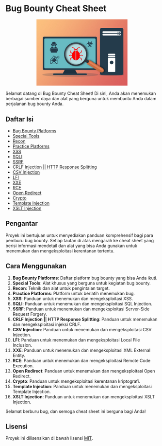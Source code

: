 # Bug Bounty Cheat Sheet

<p align="center">
  <img src="https://github.com/Yoga913/CheeatSheet-BugBounty/blob/main/bonuty.jpg" alt="Deskripsi Gambar" width="300">
</p>

Selamat datang di Bug Bounty Cheat Sheet! Di sini, Anda akan menemukan berbagai sumber daya dan alat yang berguna untuk membantu Anda dalam perjalanan bug bounty Anda.

## Daftar Isi

- [Bug Bounty Platforms](cheatsheets/bugbountyplatforms.md)
- [Special Tools](cheatsheets/special-tools.md)
- [Recon](cheatsheets/recon.md)
- [Practice Platforms](cheatsheets/practice-platforms.md)
- [XSS](cheatsheets/xss.md)
- [SQLI](cheatsheets/sqli.md)
- [SSRF](cheatsheets/ssrf.md)
- [CRLF Injection || HTTP Response Splitting](cheatsheets/crlf.md)
- [CSV Injection](cheatsheets/csv-injection.md)
- [LFI](cheatsheets/lfi.md)
- [XXE](cheatsheets/xxe.md)
- [RCE](cheatsheets/rce.md)
- [Open Redirect](cheatsheets/open-redirect.md)
- [Crypto](cheatsheets/crypto.md)
- [Template Injection](cheatsheets/template-injection.md)
- [XSLT Injection](cheatsheets/xslt.md)

## Pengantar

Proyek ini bertujuan untuk menyediakan panduan komprehensif bagi para pemburu bug bounty. Setiap tautan di atas mengarah ke cheat sheet yang berisi informasi mendetail dan alat yang bisa Anda gunakan untuk menemukan dan mengeksploitasi kerentanan tertentu.

## Cara Menggunakan

1. **Bug Bounty Platforms**: Daftar platform bug bounty yang bisa Anda ikuti.
2. **Special Tools**: Alat khusus yang berguna untuk kegiatan bug bounty.
3. **Recon**: Teknik dan alat untuk pengintaian target.
4. **Practice Platforms**: Platform untuk berlatih menemukan bug.
5. **XSS**: Panduan untuk menemukan dan mengeksploitasi XSS.
6. **SQLI**: Panduan untuk menemukan dan mengeksploitasi SQL Injection.
7. **SSRF**: Panduan untuk menemukan dan mengeksploitasi Server-Side Request Forgery.
8. **CRLF Injection || HTTP Response Splitting**: Panduan untuk menemukan dan mengeksploitasi injeksi CRLF.
9. **CSV Injection**: Panduan untuk menemukan dan mengeksploitasi CSV Injection.
10. **LFI**: Panduan untuk menemukan dan mengeksploitasi Local File Inclusion.
11. **XXE**: Panduan untuk menemukan dan mengeksploitasi XML External Entity.
12. **RCE**: Panduan untuk menemukan dan mengeksploitasi Remote Code Execution.
13. **Open Redirect**: Panduan untuk menemukan dan mengeksploitasi Open Redirect.
14. **Crypto**: Panduan untuk mengeksploitasi kerentanan kriptografi.
15. **Template Injection**: Panduan untuk menemukan dan mengeksploitasi Template Injection.
16. **XSLT Injection**: Panduan untuk menemukan dan mengeksploitasi XSLT Injection.

Selamat berburu bug, dan semoga cheat sheet ini berguna bagi Anda!

## Lisensi

Proyek ini dilisensikan di bawah lisensi [MIT](LICENSE).
